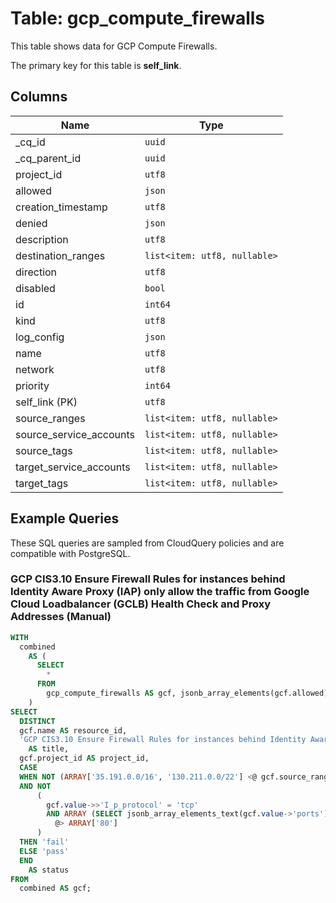 # Table: gcp_compute_firewalls

This table shows data for GCP Compute Firewalls.

The primary key for this table is **self_link**.

## Columns

| Name          | Type          |
| ------------- | ------------- |
|_cq_id|`uuid`|
|_cq_parent_id|`uuid`|
|project_id|`utf8`|
|allowed|`json`|
|creation_timestamp|`utf8`|
|denied|`json`|
|description|`utf8`|
|destination_ranges|`list<item: utf8, nullable>`|
|direction|`utf8`|
|disabled|`bool`|
|id|`int64`|
|kind|`utf8`|
|log_config|`json`|
|name|`utf8`|
|network|`utf8`|
|priority|`int64`|
|self_link (PK)|`utf8`|
|source_ranges|`list<item: utf8, nullable>`|
|source_service_accounts|`list<item: utf8, nullable>`|
|source_tags|`list<item: utf8, nullable>`|
|target_service_accounts|`list<item: utf8, nullable>`|
|target_tags|`list<item: utf8, nullable>`|

## Example Queries

These SQL queries are sampled from CloudQuery policies and are compatible with PostgreSQL.

### GCP CIS3.10 Ensure Firewall Rules for instances behind Identity Aware Proxy (IAP) only allow the traffic from Google Cloud Loadbalancer (GCLB) Health Check and Proxy Addresses (Manual)

```sql
WITH
  combined
    AS (
      SELECT
        *
      FROM
        gcp_compute_firewalls AS gcf, jsonb_array_elements(gcf.allowed) AS a
    )
SELECT
  DISTINCT
  gcf.name AS resource_id,
  'GCP CIS3.10 Ensure Firewall Rules for instances behind Identity Aware Proxy (IAP) only allow the traffic from Google Cloud Loadbalancer (GCLB) Health Check and Proxy Addresses (Manual)'
    AS title,
  gcf.project_id AS project_id,
  CASE
  WHEN NOT (ARRAY['35.191.0.0/16', '130.211.0.0/22'] <@ gcf.source_ranges)
  AND NOT
      (
        gcf.value->>'I_p_protocol' = 'tcp'
        AND ARRAY (SELECT jsonb_array_elements_text(gcf.value->'ports'))
          @> ARRAY['80']
      )
  THEN 'fail'
  ELSE 'pass'
  END
    AS status
FROM
  combined AS gcf;
```



